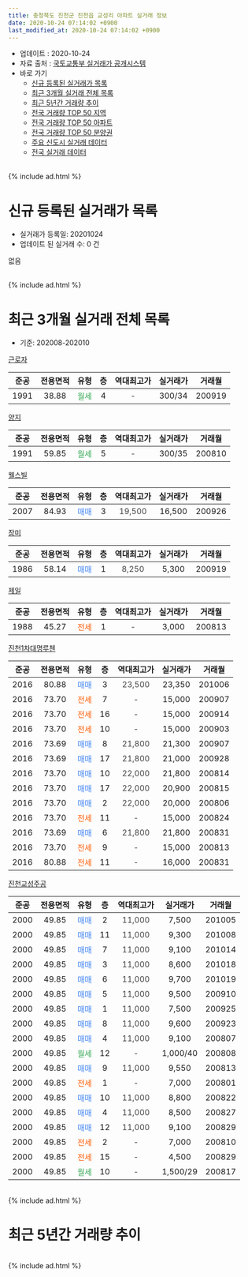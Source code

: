 ```yaml
---
title: 충청북도 진천군 진천읍 교성리 아파트 실거래 정보
date: 2020-10-24 07:14:02 +0900
last_modified_at: 2020-10-24 07:14:02 +0900
---
```


* 업데이트 : 2020-10-24
* 자료 출처 : [국토교통부 실거래가 공개시스템](http://rt.molit.go.kr)
* 바로 가기
    * [신규 등록된 실거래가 목록](#신규-등록된-실거래가-목록)
    * [최근 3개월 실거래 전체 목록](#최근-3개월-실거래-전체-목록)
    * [최근 5년간 거래량 추이](#최근-5년간-거래량-추이)
    * [전국 거래량 TOP 50 지역](https://inasie.github.io/apt-trade-info/최근-3개월-전국에서-가장-거래가-많이-발생한-지역)
    * [전국 거래량 TOP 50 아파트](https://inasie.github.io/apt-trade-info/최근-3개월-전국에서-가장-거래가-많이-발생한-아파트)
    * [전국 거래량 TOP 50 분양권](https://inasie.github.io/apt-trade-info/최근-3개월-전국에서-가장-거래가-많이-발생한-분양권)
    * [주요 신도시 실거래 데이터](https://inasie.github.io/apt-trade-info/주요-신도시)
    * [전국 실거래 데이터](https://inasie.github.io/apt-trade-info/전국)
<br>
{% include ad.html %}
<br>

# 신규 등록된 실거래가 목록
* 실거래가 등록일: 20201024
* 업데이트 된 실거래 수: 0 건

없음

<br>
{% include ad.html %}
<br>

# 최근 3개월 실거래 전체 목록
* 기준: 202008-202010


[근로자](https://search.naver.com/search.naver?query=%EC%B6%A9%EC%B2%AD%EB%B6%81%EB%8F%84+%EC%A7%84%EC%B2%9C%EA%B5%B0+%EC%A7%84%EC%B2%9C%EC%9D%8D+%EA%B5%90%EC%84%B1%EB%A6%AC+%EA%B7%BC%EB%A1%9C%EC%9E%90)

|준공|전용면적|유형|층|역대최고가|실거래가|거래월|
|:---:|:---:|:---:|:---:|:---:|:---:|:---:|
|1991|38.88|<span style="color:#34a853">월세</span>|4|<span style="color:#444444">-</span>|300/34|200919|

[양지](https://search.naver.com/search.naver?query=%EC%B6%A9%EC%B2%AD%EB%B6%81%EB%8F%84+%EC%A7%84%EC%B2%9C%EA%B5%B0+%EC%A7%84%EC%B2%9C%EC%9D%8D+%EA%B5%90%EC%84%B1%EB%A6%AC+%EC%96%91%EC%A7%80)

|준공|전용면적|유형|층|역대최고가|실거래가|거래월|
|:---:|:---:|:---:|:---:|:---:|:---:|:---:|
|1991|59.85|<span style="color:#34a853">월세</span>|5|<span style="color:#444444">-</span>|300/35|200810|

[웰스빌](https://search.naver.com/search.naver?query=%EC%B6%A9%EC%B2%AD%EB%B6%81%EB%8F%84+%EC%A7%84%EC%B2%9C%EA%B5%B0+%EC%A7%84%EC%B2%9C%EC%9D%8D+%EA%B5%90%EC%84%B1%EB%A6%AC+%EC%9B%B0%EC%8A%A4%EB%B9%8C)

|준공|전용면적|유형|층|역대최고가|실거래가|거래월|
|:---:|:---:|:---:|:---:|:---:|:---:|:---:|
|2007|84.93|<span style="color:#4285f3">매매</span>|3|<span style="color:#444444">19,500</span>|16,500|200926|

[장미](https://search.naver.com/search.naver?query=%EC%B6%A9%EC%B2%AD%EB%B6%81%EB%8F%84+%EC%A7%84%EC%B2%9C%EA%B5%B0+%EC%A7%84%EC%B2%9C%EC%9D%8D+%EA%B5%90%EC%84%B1%EB%A6%AC+%EC%9E%A5%EB%AF%B8)

|준공|전용면적|유형|층|역대최고가|실거래가|거래월|
|:---:|:---:|:---:|:---:|:---:|:---:|:---:|
|1986|58.14|<span style="color:#4285f3">매매</span>|1|<span style="color:#444444">8,250</span>|5,300|200919|

[제일](https://search.naver.com/search.naver?query=%EC%B6%A9%EC%B2%AD%EB%B6%81%EB%8F%84+%EC%A7%84%EC%B2%9C%EA%B5%B0+%EC%A7%84%EC%B2%9C%EC%9D%8D+%EA%B5%90%EC%84%B1%EB%A6%AC+%EC%A0%9C%EC%9D%BC)

|준공|전용면적|유형|층|역대최고가|실거래가|거래월|
|:---:|:---:|:---:|:---:|:---:|:---:|:---:|
|1988|45.27|<span style="color:#ff5a00">전세</span>|1|<span style="color:#444444">-</span>|3,000|200813|

[진천1차대명루첸](https://search.naver.com/search.naver?query=%EC%B6%A9%EC%B2%AD%EB%B6%81%EB%8F%84+%EC%A7%84%EC%B2%9C%EA%B5%B0+%EC%A7%84%EC%B2%9C%EC%9D%8D+%EA%B5%90%EC%84%B1%EB%A6%AC+%EC%A7%84%EC%B2%9C1%EC%B0%A8%EB%8C%80%EB%AA%85%EB%A3%A8%EC%B2%B8)

|준공|전용면적|유형|층|역대최고가|실거래가|거래월|
|:---:|:---:|:---:|:---:|:---:|:---:|:---:|
|2016|80.88|<span style="color:#4285f3">매매</span>|3|<span style="color:#444444">23,500</span>|23,350|201006|
|2016|73.70|<span style="color:#ff5a00">전세</span>|7|<span style="color:#444444">-</span>|15,000|200907|
|2016|73.70|<span style="color:#ff5a00">전세</span>|16|<span style="color:#444444">-</span>|15,000|200914|
|2016|73.70|<span style="color:#ff5a00">전세</span>|10|<span style="color:#444444">-</span>|15,000|200903|
|2016|73.69|<span style="color:#4285f3">매매</span>|8|<span style="color:#444444">21,800</span>|21,300|200907|
|2016|73.69|<span style="color:#4285f3">매매</span>|17|<span style="color:#444444">21,800</span>|21,000|200928|
|2016|73.70|<span style="color:#4285f3">매매</span>|10|<span style="color:#444444">22,000</span>|21,800|200814|
|2016|73.70|<span style="color:#4285f3">매매</span>|17|<span style="color:#444444">22,000</span>|20,900|200815|
|2016|73.70|<span style="color:#4285f3">매매</span>|2|<span style="color:#444444">22,000</span>|20,000|200806|
|2016|73.70|<span style="color:#ff5a00">전세</span>|11|<span style="color:#444444">-</span>|15,000|200824|
|2016|73.69|<span style="color:#4285f3">매매</span>|6|<span style="color:#444444">21,800</span>|21,800|200831|
|2016|73.70|<span style="color:#ff5a00">전세</span>|9|<span style="color:#444444">-</span>|15,000|200813|
|2016|80.88|<span style="color:#ff5a00">전세</span>|11|<span style="color:#444444">-</span>|16,000|200831|

[진천교성주공](https://search.naver.com/search.naver?query=%EC%B6%A9%EC%B2%AD%EB%B6%81%EB%8F%84+%EC%A7%84%EC%B2%9C%EA%B5%B0+%EC%A7%84%EC%B2%9C%EC%9D%8D+%EA%B5%90%EC%84%B1%EB%A6%AC+%EC%A7%84%EC%B2%9C%EA%B5%90%EC%84%B1%EC%A3%BC%EA%B3%B5)

|준공|전용면적|유형|층|역대최고가|실거래가|거래월|
|:---:|:---:|:---:|:---:|:---:|:---:|:---:|
|2000|49.85|<span style="color:#4285f3">매매</span>|2|<span style="color:#444444">11,000</span>|7,500|201005|
|2000|49.85|<span style="color:#4285f3">매매</span>|11|<span style="color:#444444">11,000</span>|9,300|201008|
|2000|49.85|<span style="color:#4285f3">매매</span>|7|<span style="color:#444444">11,000</span>|9,100|201014|
|2000|49.85|<span style="color:#4285f3">매매</span>|3|<span style="color:#444444">11,000</span>|8,600|201018|
|2000|49.85|<span style="color:#4285f3">매매</span>|6|<span style="color:#444444">11,000</span>|9,700|201019|
|2000|49.85|<span style="color:#4285f3">매매</span>|5|<span style="color:#444444">11,000</span>|9,500|200910|
|2000|49.85|<span style="color:#4285f3">매매</span>|1|<span style="color:#444444">11,000</span>|7,500|200925|
|2000|49.85|<span style="color:#4285f3">매매</span>|8|<span style="color:#444444">11,000</span>|9,600|200923|
|2000|49.85|<span style="color:#4285f3">매매</span>|4|<span style="color:#444444">11,000</span>|9,100|200807|
|2000|49.85|<span style="color:#34a853">월세</span>|12|<span style="color:#444444">-</span>|1,000/40|200808|
|2000|49.85|<span style="color:#4285f3">매매</span>|9|<span style="color:#444444">11,000</span>|9,550|200813|
|2000|49.85|<span style="color:#ff5a00">전세</span>|1|<span style="color:#444444">-</span>|7,000|200801|
|2000|49.85|<span style="color:#4285f3">매매</span>|10|<span style="color:#444444">11,000</span>|8,800|200822|
|2000|49.85|<span style="color:#4285f3">매매</span>|4|<span style="color:#444444">11,000</span>|8,500|200827|
|2000|49.85|<span style="color:#4285f3">매매</span>|12|<span style="color:#444444">11,000</span>|9,100|200829|
|2000|49.85|<span style="color:#ff5a00">전세</span>|2|<span style="color:#444444">-</span>|7,000|200810|
|2000|49.85|<span style="color:#ff5a00">전세</span>|15|<span style="color:#444444">-</span>|4,500|200829|
|2000|49.85|<span style="color:#34a853">월세</span>|10|<span style="color:#444444">-</span>|1,500/29|200817|


<br>
{% include ad.html %}
<br>

# 최근 5년간 거래량 추이


<div style="width:100%;">
    <canvas id="deal_progress" height="200"></canvas>
</div>

<script>
new Chart(document.getElementById("deal_progress"), {
    type: 'line',
    data: {
        labels: ['201510','201511','201512','201601','201602','201603','201604','201605','201606','201607','201608','201609','201610','201611','201612','201701','201702','201703','201704','201705','201706','201707','201708','201709','201710','201711','201712','201801','201802','201803','201804','201805','201806','201807','201808','201809','201810','201811','201812','201901','201902','201903','201904','201905','201906','201907','201908','201909','201910','201911','201912','202001','202002','202003','202004','202005','202006','202007','202008','202009','202010'],
        datasets: [{
            label: '매매',
            pointRadius: 1,
            data: [6, 1, 6, 6, 7, 5, 5, 8, 16, 11, 9, 8, 10, 7, 10, 4, 9, 5, 12, 15, 5, 7, 7, 9, 11, 9, 32, 5, 6, 15, 12, 10, 8, 9, 5, 11, 5, 2, 6, 4, 4, 4, 8, 7, 6, 5, 3, 10, 4, 3, 7, 2, 8, 8, 6, 10, 9, 12, 9, 7, 6],
            borderColor: "rgba(255, 201, 14, 1)",
            backgroundColor: "rgba(255, 201, 14, 0.5)",
            fill: false,
            lineTension: 0
        },{
            label: '전월세',
            pointRadius: 1,
            data: [2, 1, 2, 2, 6, 4, 1, 4, 4, 8, 17, 11, 8, 7, 5, 11, 13, 9, 5, 8, 11, 7, 11, 8, 7, 6, 6, 4, 6, 10, 3, 1, 7, 5, 9, 8, 8, 5, 2, 8, 8, 2, 10, 5, 10, 8, 7, 7, 7, 4, 6, 11, 4, 3, 5, 3, 4, 2, 10, 4, 0],
            borderColor: "rgba(0, 141, 185, 1)",
            backgroundColor: "rgba(0, 141, 185, 0.5)",
            fill: false,
            lineTension: 0
        }
        ]
    },
    options: {
        responsive: true,
        title: {
            display: false
        },
        tooltips: {
            mode: 'index',
            intersect: false
        },
        hover: {
            mode: 'nearest',
            intersect: true
        },
        scales: {
            xAxes: [{
                display: true,
                scaleLabel: {
                    display: true,
                    labelString: '년/월'
                }
            }],
            yAxes: [{
                display: true,
                ticks: {
                    suggestedMin: 0,
                },
                scaleLabel: {
                    display: true,
                    labelString: '실거래 수'
                }
            }]
        }
    }
});

</script>


<br>
{% include ad.html %}
<br>

